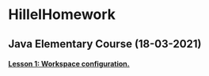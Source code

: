 # HillelHomework
## Java Elementary Course (18-03-2021)
#### [Lesson 1: Workspace configuration.](homeworks/src/com/storozhuk/lesson1)